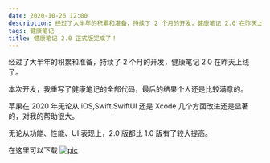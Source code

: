 ```yaml
---
date: 2020-10-26 12:00
description: 经过了大半年的积累和准备，持续了 2 个月的开发，健康笔记 2.0 在昨天上线了。
tags: 健康笔记
title: 健康笔记 2.0 正式版完成了！
---
```

经过了大半年的积累和准备，持续了 2 个月的开发，健康笔记 2.0 在昨天上线了。

本次开发，我重写了健康笔记的全部代码，最后的结果个人还是比较满意的。

苹果在 2020 年无论从 iOS,Swift,SwiftUI 还是 Xcode 几个方面改进还是显著的，对我的帮助很大。

无论从功能、性能、UI 表现上，2.0 版都比 1.0 版有了较大提高。

在这里可以下载
[![pic](https://cdn.fatbobman.com/appStoreIcon.svg)](https://apps.apple.com/us/app/health-notes-2/id1534513553)
